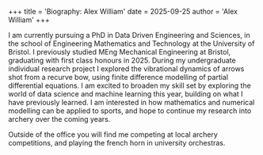 +++
title = 'Biography: Alex William'
date = 2025-09-25
author = 'Alex William'
+++

I am currently pursuing a PhD in Data Driven Engineering and Sciences, in the school of Engineering Mathematics and Technology at the University of Bristol. I previously studied MEng Mechanical Engineering at Bristol, graduating with first class honours in 2025. During my undergraduate individual research project I explored the vibrational dynamics of arrows shot from a recurve bow, using finite difference modelling of partial differential equations. I am excited to broaden my skill set by exploring the world of data science and machine learning this year, building on what  I have previously learned. I am interested in how mathematics and numerical modelling can be applied to sports, and hope to continue my research into archery over the coming years.

Outside of the office you will find me competing at local archery competitions, and playing the french horn in university orchestras.
